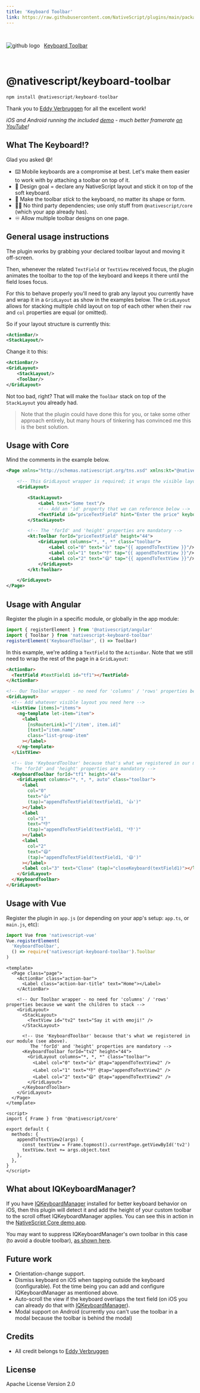 ```yaml
---
title: 'Keyboard Toolbar'
link: https://raw.githubusercontent.com/NativeScript/plugins/main/packages/keyboard-toolbar/README.md
---
```


<div style="width: 100%; padding: 1.2em 0em">
	<img alt="github logo" src="../assets/images/github/GitHub-Mark-32px.png" style="display: inline; margin: 1em 0.5em 1em 0em">
	<a href="https://github.com/NativeScript/plugins/tree/main/packages/keyboard-toolbar" target="_blank" noopener>Keyboard Toolbar</a>
</div>

# @nativescript/keyboard-toolbar

```javascript
npm install @nativescript/keyboard-toolbar
```

Thank you to [Eddy Verbruggen](https://github.com/EddyVerbruggen/nativescript-keyboard-toolbar) for all the excellent work!

_iOS and Android running the included [demo](/demo) - much better framerate [on YouTube](https://www.youtube.com/watch?v=JJOOXrcopSA)!_

## What The Keyboard!?

Glad you asked 😅!

- ⌨️ Mobile keyboards are a compromise at best. Let's make them easier to work with by attaching a toolbar on top of it.
- 🥅 Design goal = declare any NativeScript layout and stick it on top of the soft keyboard.
- 🏒 Make the toolbar _stick_ to the keyboard, no matter its shape or form.
- 🙅‍♀️ No third party dependencies; use only stuff from `@nativescript/core` (which your app already has).
- ♾ Allow multiple toolbar designs on one page.

## General usage instructions

The plugin works by grabbing your declared toolbar layout and moving it off-screen.

Then, whenever the related `TextField` or `TextView` received focus,
the plugin animates the toolbar to the top of the keyboard and keeps it there until the field loses focus.

For this to behave properly you'll need to grab any layout you currently have and wrap it in a `GridLayout`
as show in the examples below. The `GridLayout` allows for stacking multiple child layout on top of each other
when their `row` and `col` properties are equal (or omitted).

So if your layout structure is currently this:

```xml
<ActionBar/>
<StackLayout/>
```

Change it to this:

```xml
<ActionBar/>
<GridLayout>
    <StackLayout/>
    <Toolbar/>
</GridLayout>
```

Not too bad, right? That will make the `Toolbar` stack on top of the `StackLayout` you already had.

> Note that the plugin could have done this for you, or take some other approach entirely, but many hours of tinkering has convinced me this is the best solution.

## Usage with Core

Mind the comments in the example below.

```xml
<Page xmlns="http://schemas.nativescript.org/tns.xsd" xmlns:kt="@nativescript/keyboard-toolbar">

    <!-- This GridLayout wrapper is required; it wraps the visible layout and the Toolbar layout(s) -->
    <GridLayout>

        <StackLayout>
            <Label text="Some text"/>
            <!-- Add an 'id' property that we can reference below -->
            <TextField id="priceTextField" hint="Enter the price" keyboardType="number"/>
        </StackLayout>

        <!-- The 'forId' and 'height' properties are mandatory -->
        <kt:Toolbar forId="priceTextField" height="44">
            <GridLayout columns="*, *, *" class="toolbar">
                <Label col="0" text="👍" tap="{{ appendToTextView }}"/>
                <Label col="1" text="👎" tap="{{ appendToTextView }}"/>
                <Label col="2" text="😄" tap="{{ appendToTextView }}"/>
            </GridLayout>
        </kt:Toolbar>

    </GridLayout>
</Page>
```

## Usage with Angular

Register the plugin in a specific module, or globally in the app module:

```typescript
import { registerElement } from '@nativescript/angular'
import { Toolbar } from 'nativescript-keyboard-toolbar'
registerElement('KeyboardToolbar', () => Toolbar)
```

In this example, we're adding a `TextField` to the `ActionBar`. Note that we still need to wrap the rest of the page in a `GridLayout`:

```html
<ActionBar>
  <TextField #textField1 id="tf1"></TextField>
</ActionBar>

<!-- Our Toolbar wrapper - no need for 'columns' / 'rows' properties because we want the children to stack -->
<GridLayout>
  <!-- Add whatever visible layout you need here -->
  <ListView [items]="items">
    <ng-template let-item="item">
      <label
        [nsRouterLink]="['/item', item.id]"
        [text]="item.name"
        class="list-group-item"
      ></label>
    </ng-template>
  </ListView>

  <!-- Use 'KeyboardToolbar' because that's what we registered in our module (see above).
   The 'forId' and 'height' properties are mandatory -->
  <KeyboardToolbar forId="tf1" height="44">
    <GridLayout columns="*, *, *, auto" class="toolbar">
      <label
        col="0"
        text="👍"
        (tap)="appendToTextField(textField1, '👍')"
      ></label>
      <label
        col="1"
        text="👎"
        (tap)="appendToTextField(textField1, '👎')"
      ></label>
      <label
        col="2"
        text="😄"
        (tap)="appendToTextField(textField1, '😄')"
      ></label>
      <label col="3" text="Close️" (tap)="closeKeyboard(textField1)"></label>
    </GridLayout>
  </KeyboardToolbar>
</GridLayout>
```

## Usage with Vue

Register the plugin in `app.js` (or depending on your app's setup: `app.ts`, or `main.js`, etc):

```typescript
import Vue from 'nativescript-vue'
Vue.registerElement(
  'KeyboardToolbar',
  () => require('nativescript-keyboard-toolbar').Toolbar
)
```

```vue
<template>
  <Page class="page">
    <ActionBar class="action-bar">
      <Label class="action-bar-title" text="Home"></Label>
    </ActionBar>

    <!-- Our Toolbar wrapper - no need for 'columns' / 'rows' properties because we want the children to stack -->
    <GridLayout>
      <StackLayout>
        <TextView id="tv2" text="Say it with emoji!" />
      </StackLayout>

      <!-- Use 'KeyboardToolbar' because that's what we registered in our module (see above).
         The 'forId' and 'height' properties are mandatory -->
      <KeyboardToolbar forId="tv2" height="44">
        <GridLayout columns="*, *, *" class="toolbar">
          <Label col="0" text="👍" @tap="appendToTextView2" />
          <Label col="1" text="👎" @tap="appendToTextView2" />
          <Label col="2" text="😄" @tap="appendToTextView2" />
        </GridLayout>
      </KeyboardToolbar>
    </GridLayout>
  </Page>
</template>

<script>
import { Frame } from '@nativescript/core'

export default {
  methods: {
    appendToTextView2(args) {
      const textView = Frame.topmost().currentPage.getViewById('tv2')
      textView.text += args.object.text
    },
  },
}
</script>
```

## What about IQKeyboardManager?

If you have [IQKeyboardManager](https://github.com/NativeScript/plugins/tree/main/packages/iqkeyboardmanager#readme) installed for better keyboard behavior on iOS, then this plugin will detect it and add the height of your custom toolbar to the scroll offset IQKeyboardManager applies. You can see this in action in the [NativeScript Core demo app](/demo).

You may want to suppress IQKeyboardManager's own toolbar in this case (to avoid a double toolbar), [as shown here](https://github.com/EddyVerbruggen/nativescript-keyboard-toolbar/blob/f81cfb2e5c84fda16e8e735bf34b1030a8b5eeb6/demo/app/main-view-model.ts#L32-L33).

## Future work

- Orientation-change support.
- Dismiss keyboard on iOS when tapping outside the keyboard (configurable). Fot the time being you can add and configure IQKeyboardManager as mentioned above.
- Auto-scroll the view if the keyboard overlaps the text field (on iOS you can already do that with [IQKeyboardManager](https://github.com/NativeScript/plugins/tree/main/packages/iqkeyboardmanager#readme)).
- Modal support on Android (currently you can't use the toolbar in a modal because the toolbar is behind the modal)

## Credits

- All credit belongs to [Eddy Verbruggen](https://github.com/EddyVerbruggen/nativescript-keyboard-toolbar)

## License

Apache License Version 2.0
